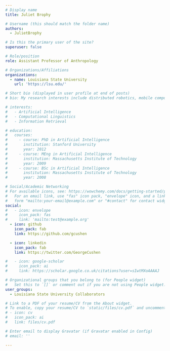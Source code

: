 ```yaml
---
# Display name
title: Juliet Brophy

# Username (this should match the folder name)
authors:
  - JulietBrophy

# Is this the primary user of the site?
superuser: false

# Role/position
role: Assistant Professor of Anthropology

# Organizations/Affiliations
organizations:
  - name: Louisiana State University
    url: 'https://lsu.edu/'

# Short bio (displayed in user profile at end of posts)
# bio: My research interests include distributed robotics, mobile computing and programmable matter.

# interests:
#   - Artificial Intelligence
#   - Computational Linguistics
#   - Information Retrieval

# education:
#   courses:
#     - course: PhD in Artificial Intelligence
#       institution: Stanford University
#       year: 2012
#     - course: MEng in Artificial Intelligence
#       institution: Massachusetts Institute of Technology
#       year: 2009
#     - course: BSc in Artificial Intelligence
#       institution: Massachusetts Institute of Technology
#       year: 2008

# Social/Academic Networking
# For available icons, see: https://wowchemy.com/docs/getting-started/page-builder/#icons
#   For an email link, use "fas" icon pack, "envelope" icon, and a link in the
#   form "mailto:your-email@example.com" or "#contact" for contact widget.
social:
#   - icon: envelope
#     icon_pack: fas
#     link: 'mailto:test@example.org'
  - icon: github
    icon_pack: fab
    link: https://github.com/gcushen

  - icon: linkedin
    icon_pack: fab
    link: https://twitter.com/GeorgeCushen

#   - icon: google-scholar
#     icon_pack: ai
#     link: https://scholar.google.co.uk/citations?user=sIwtMXoAAAAJ

# Organizational groups that you belong to (for People widget)
#   Set this to `[]` or comment out if you are not using People widget.
user_groups:
  - Louisiana State University Collaborators

# Link to a PDF of your resume/CV from the About widget.
# To enable, copy your resume/CV to `static/files/cv.pdf` and uncomment the lines below.
# - icon: cv
#   icon_pack: ai
#   link: files/cv.pdf

# Enter email to display Gravatar (if Gravatar enabled in Config)
# email: ''

---
```

